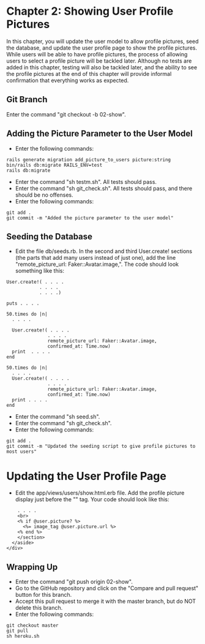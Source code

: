 # Chapter 2: Showing User Profile Pictures
In this chapter, you will update the user model to allow profile pictures, seed the database, and update the user profile page to show the profile pictures.  While users will be able to have profile pictures, the process of allowing users to select a profile picture will be tackled later.  Although no tests are added in this chapter, testing will also be tackled later, and the ability to see the profile pictures at the end of this chapter will provide informal confirmation that everything works as expected.

## Git Branch
Enter the command "git checkout -b 02-show".

## Adding the Picture Parameter to the User Model
* Enter the following commands:
```
rails generate migration add_picture_to_users picture:string
bin/rails db:migrate RAILS_ENV=test
rails db:migrate
```
* Enter the command "sh testm.sh".  All tests should pass.
* Enter the command "sh git_check.sh".  All tests should pass, and there should be no offenses.
* Enter the following commands:
```
git add .
git commit -m "Added the picture parameter to the user model"
```

## Seeding the Database
* Edit the file db/seeds.rb.  In the second and third User.create! sections (the parts that add many users instead of just one), add the line "remote_picture_url: Faker::Avatar.image,".  The code should look something like this:
```
User.create!( . . . .
            . . . .
            . . . .)

puts . . . .

50.times do |n|
  . . . .

  User.create!( . . . .
               . . . .
               remote_picture_url: Faker::Avatar.image,
               confirmed_at: Time.now)
  print  . . . .
end

50.times do |n|
  . . . .
  User.create!( . . . .
               . . . .
               remote_picture_url: Faker::Avatar.image,
               confirmed_at: Time.now)
  print . . . .
end
```
* Enter the command "sh seed.sh".
* Enter the command "sh git_check.sh".
* Enter the following commands:
```
git add .
git commit -m "Updated the seeding script to give profile pictures to most users"
```

# Updating the User Profile Page
* Edit the app/views/users/show.html.erb file.  Add the profile picture display just before the "</section>" tag.  Your code should look like this:
```
    . . . .
    <br>
    <% if @user.picture? %>
      <%= image_tag @user.picture.url %>
    <% end %>
    </section>
  </aside>
</div>
```


## Wrapping Up
* Enter the command "git push origin 02-show".
* Go to the GitHub repository and click on the "Compare and pull request" button for this branch.
* Accept this pull request to merge it with the master branch, but do NOT delete this branch.
* Enter the following commands:
```
git checkout master
git pull
sh heroku.sh
```
